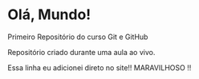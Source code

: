 # Olá, Mundo!
 Primeiro Repositório do curso Git e GitHub

 Repositório criado durante uma aula ao vivo.

 Essa linha eu adicionei direto no site!! MARAVILHOSO !!
